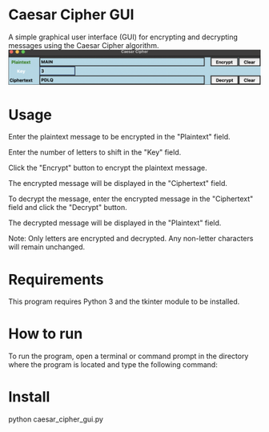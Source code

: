 # Caesar Cipher GUI
A simple graphical user interface (GUI) for encrypting and decrypting messages using the Caesar Cipher algorithm.
![img](1.png)

# Usage

Enter the plaintext message to be encrypted in the "Plaintext" field.

Enter the number of letters to shift in the "Key" field.

Click the "Encrypt" button to encrypt the plaintext message.

The encrypted message will be displayed in the "Ciphertext" field.

To decrypt the message, enter the encrypted message in the "Ciphertext" field and click the "Decrypt" button.

The decrypted message will be displayed in the "Plaintext" field.

Note: Only letters are encrypted and decrypted. Any non-letter characters will remain unchanged.

# Requirements

This program requires Python 3 and the tkinter module to be installed.

# How to run

To run the program, open a terminal or command prompt in the directory where the program is located and type the following command:

# Install

python caesar_cipher_gui.py
